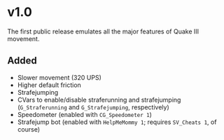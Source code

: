 # v1.0
The first public release emulates all the major features of Quake III movement.

## Added
* Slower movement (320 UPS)
* Higher default friction
* Strafejumping
* CVars to enable/disable straferunning and strafejumping (`G_Straferunning` and `G_Strafejumping`, respectively)
* Speedometer (enabled with `CG_Speedometer 1`)
* Strafejump bot (enabled with `HelpMeMommy 1`; requires `SV_Cheats 1`, of course)